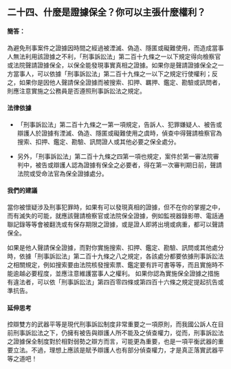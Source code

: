 ## 二十四、什麼是證據保全？你可以主張什麼權利？

#### 簡答：

為避免刑事案件之證據因時間之經過被湮滅、偽造、隱匿或礙難使用，而造成當事人無法利用該證據之不利，「刑事訴訟法」第二百十九條之一以下規定得向檢察官或法院聲請證據保全，以保全能發現事實真相之證據。如果你是聲請證據保全之一方當事人，可以依據「刑事訴訟法」第二百十九條之一以下之規定行使權利；反之，如果你是因他人聲請保全證據而被搜索、扣押、羈押、鑑定、勘驗或訊問者，則應注意實施之公務員是否遵照刑事訴訟法之規定。

#### 法律依據

* 「刑事訴訟法」第二百十九條之一第一項規定，告訴人、犯罪嫌疑人、被告或辯護人於證據有湮滅、偽造、隱匿或礙難使用之虞時，偵查中得聲請檢察官為搜索、扣押、鑑定、勘驗、訊問證人或其他必要之保全處分。

* 另外，「刑事訴訟法」第二百十九條之四第一項也規定，案件於第一審法院審判中，被告或辯護人認為證據有保全之必要者，得在第一次審判期日前，聲請法院或受命法官為保全證據處分。

#### 我們的建議

當你被懷疑涉及刑事犯罪時，如果有可以發現真相的證據，但不在你的掌握之中，而有滅失的可能，就應該聲請檢察官或法院保全證據，例如監視器錄影帶、電話通聯記錄等等會被翻洗或有保存期限之證據，或是證人即將出境或病重，都可以聲請保全。

如果是他人聲請保全證據，而對你實施搜索、扣押、鑑定、勘驗、訊問或其他處分時，依據「刑事訴訟法」第二百十九條之八之規定，各該處分都要依據刑事訴訟法之相關規定，例如搜索要由法院核發搜索票、鑑定要有許可書等等，而且實施時不能逾越必要程度，並應注意維護當事人之權利。
如果你認為實施保全證據之措施有違法者，可以依「刑事訴訟法」第四百零四條或第四百十六條之規定提起抗告或準抗告。

#### 延伸思考

控辯雙方的武器平等是現代刑事訴訟制度非常重要之一項原則，而我國公訴人在目前刑事訴訟法之下，仍擁有被告與辯護人所不能及之偵查權力，從而，刑事訴訟法之證據保全制度對於相對弱勢之辯方而言，可能更為重要，也是一項平衡武器的重要立法。不過，理想上應該是賦予辯護人也有部分偵查權力，才是真正落實武器平等之道吧！

